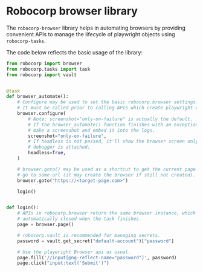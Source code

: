 # Robocorp browser library

The `robocorp-browser` library helps in automating browsers by providing 
convenient APIs to manage the lifecycle of playwright objects using `robocorp-tasks`.


The code below reflects the basic usage of the library:


```python
from robocorp import browser
from robocorp.tasks import task
from robocorp import vault


@task
def browser_automate():
    # Configure may be used to set the basic robocorp.browser settings.
    # It must be called prior to calling APIs which create playwright objects.
    browser.configure(
        # Note: screenshot="only-on-failure" is actually the default.
        # If the browser_automate() function finishes with an exception it will
        # make a screenshot and embed it into the logs.
        screenshot="only-on-failure",
        # If headless is not passed, it'll show the browser screen only if a
        # debugger is attached.
        headless=True,
    )

    # browser.goto() may be used as a shortcut to get the current page and
    # go to some url (it may create the browser if still not created).
    browser.goto("https://<target-page.com>")

    login()


def login():
    # APIs in robocorp.browser return the same browser instance, which is
    # automatically closed when the task finishes.
    page = browser.page()

    # robocorp.vault is recommended for managing secrets.
    password = vault.get_secret("default-account")["password"]

    # Use the playwright Browser api as usual.
    page.fill('//input[@ng-reflect-name="password"]', password)
    page.click("input:text('Submit')")
```
